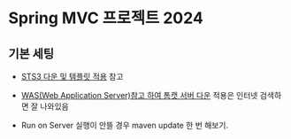 # Spring MVC 프로젝트 2024

## 기본 세팅
- [STS3 다운 및 템플릿 적용](https://github.com/callor/Callor-SpringMVC-Template-2024) 참고

- [WAS(Web Application Server)참고 하여 톰캣 서버 다운](https://github.com/callor/Reference/blob/master/MarkDownDocs/%EA%B0%9C%EB%B0%9C%EC%9E%90%EB%A5%BC_%EC%9C%84%ED%95%9C_%EB%8F%84%EA%B5%AC.md) 적용은 인터넷 검색하면 잘 나와있음

- Run on Server 실행이 안뜰 경우 maven update 한 번 해보기.